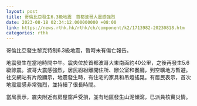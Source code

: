 ```yaml
---
layout: post
title: 哥倫比亞發生6.3級地震　首都波哥大震感強烈
date: 2023-08-18 02:34:12.000000000 +08:00
link: https://news.rthk.hk/rthk/ch/component/k2/1713982-20230818.htm
categories: rthk
---
```


哥倫比亞發生黎克特制6.3級地震，暫時未有傷亡報告。

地震發生在當地時間中午。震央位於首都波哥大東南面約40公里，之後再發生5.6級餘震。波哥大震感強烈，居民紛紛離開住所、辦公室和餐廳，到空曠地方暫避。社交網站有片段顯示，地震發生時，有住宅的家具和吊燈搖晃。有居民表示，首次地震震感非常強烈，並持續了很長時間。

當局表示，震央附近有房屋窗戶受損，並有地區發生山泥傾瀉，已派員核實災情。
